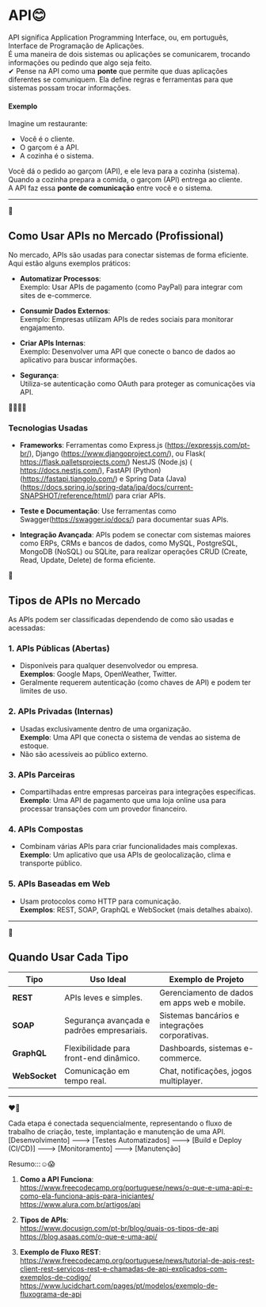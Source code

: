 
# API😊 

API significa Application Programming Interface, ou, em português, Interface de Programação de Aplicações.  
É uma maneira de dois sistemas ou aplicações se comunicarem, trocando informações ou pedindo que algo seja feito.  
✔
Pense na API como uma **ponte** que permite que duas aplicações diferentes se comuniquem. Ela define regras e ferramentas para que sistemas possam trocar informações.

#### **Exemplo**  
Imagine um restaurante:  
- Você é o cliente.  
- O garçom é a API.  
- A cozinha é o sistema.  

Você dá o pedido ao garçom (API), e ele leva para a cozinha (sistema). Quando a cozinha prepara a comida, o garçom (API) entrega ao cliente.  
A API faz essa **ponte de comunicação** entre você e o sistema.

---
👀
## **Como Usar APIs no Mercado (Profissional)**
No mercado, APIs são usadas para conectar sistemas de forma eficiente. Aqui estão alguns exemplos práticos:

- **Automatizar Processos**:  
  Exemplo: Usar APIs de pagamento (como PayPal) para integrar com sites de e-commerce.

- **Consumir Dados Externos**:  
  Exemplo: Empresas utilizam APIs de redes sociais para monitorar engajamento.

- **Criar APIs Internas**:  
  Exemplo: Desenvolver uma API que conecte o banco de dados ao aplicativo para buscar informações.

- **Segurança**:  
  Utiliza-se autenticação como OAuth para proteger as comunicações via API.
  
👨‍💻👩‍💻
### **Tecnologias Usadas**
- **Frameworks**: Ferramentas como Express.js (https://expressjs.com/pt-br/), Django (https://www.djangoproject.com/), ou Flask( https://flask.palletsprojects.com/) NestJS (Node.js) ( https://docs.nestjs.com/), FastAPI (Python) (https://fastapi.tiangolo.com/) e Spring Data (Java) (https://docs.spring.io/spring-data/jpa/docs/current-SNAPSHOT/reference/html/)  para criar APIs.
  
- **Teste e Documentação**: Use ferramentas como Swagger(https://swagger.io/docs/) para documentar suas APIs.
  
- **Integração Avançada**: APIs podem se conectar com sistemas maiores como ERPs, CRMs e bancos de dados, como MySQL, PostgreSQL, MongoDB (NoSQL) ou SQLite, para realizar operações CRUD (Create, Read, Update, Delete) de forma eficiente.
  
🚗
## **Tipos de APIs no Mercado**
As APIs podem ser classificadas dependendo de como são usadas e acessadas:

### **1. APIs Públicas (Abertas)**  
- Disponíveis para qualquer desenvolvedor ou empresa.  
  **Exemplos**: Google Maps, OpenWeather, Twitter.  
- Geralmente requerem autenticação (como chaves de API) e podem ter limites de uso.

### **2. APIs Privadas (Internas)**  
- Usadas exclusivamente dentro de uma organização.  
  **Exemplo**: Uma API que conecta o sistema de vendas ao sistema de estoque.  
- Não são acessíveis ao público externo.

### **3. APIs Parceiras**  
- Compartilhadas entre empresas parceiras para integrações específicas.  
  **Exemplo**: Uma API de pagamento que uma loja online usa para processar transações com um provedor financeiro.

### **4. APIs Compostas**  
- Combinam várias APIs para criar funcionalidades mais complexas.  
  **Exemplo**: Um aplicativo que usa APIs de geolocalização, clima e transporte público.

### **5. APIs Baseadas em Web**  
- Usam protocolos como HTTP para comunicação.  
  **Exemplos**: REST, SOAP, GraphQL e WebSocket (mais detalhes abaixo).

---
🚀
## **Quando Usar Cada Tipo**

| **Tipo**     | **Uso Ideal**                                               | **Exemplo de Projeto**                            |
|--------------|-------------------------------------------------------------|--------------------------------------------------|
| **REST**     | APIs leves e simples.                                        | Gerenciamento de dados em apps web e mobile.     |
| **SOAP**     | Segurança avançada e padrões empresariais.                   | Sistemas bancários e integrações corporativas.   |
| **GraphQL**  | Flexibilidade para front-end dinâmico.                       | Dashboards, sistemas e-commerce.                |
| **WebSocket**| Comunicação em tempo real.                                   | Chat, notificações, jogos multiplayer.          |

---
❤💜

Cada etapa é conectada sequencialmente, representando o fluxo de trabalho de criação, teste, implantação e manutenção de uma API.
[Desenvolvimento] ---> [Testes Automatizados] ---> [Build e Deploy (CI/CD)] ---> [Monitoramento] ---> [Manutenção]

Resumo:::☺😱
1. **Como a API Funciona**:  
https://www.freecodecamp.org/portuguese/news/o-que-e-uma-api-e-como-ela-funciona-apis-para-iniciantes/
https://www.alura.com.br/artigos/api

3. **Tipos de APIs**:  
https://www.docusign.com/pt-br/blog/quais-os-tipos-de-api
https://blog.asaas.com/o-que-e-uma-api/

5. **Exemplo de Fluxo REST**:  
https://www.freecodecamp.org/portuguese/news/tutorial-de-apis-rest-client-rest-servicos-rest-e-chamadas-de-api-explicados-com-exemplos-de-codigo/
https://www.lucidchart.com/pages/pt/modelos/exemplo-de-fluxograma-de-api





